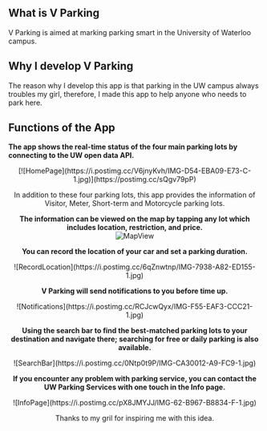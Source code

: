 
## What is V Parking

V Parking is aimed at marking parking smart in the University of Waterloo campus.

## Why I develop V Parking

The reason why I develop this app is that parking in the UW campus always troubles my girl, therefore, I made this app to help anyone who needs to park here.

## Functions of the App

**The app shows the real-time status of the four main parking lots by connecting to the UW open data API.**  
<div align=center>[![HomePage](https://i.postimg.cc/V6jnyKvh/IMG-D54-EBA09-E73-C-1.jpg)](https://postimg.cc/sQgv79pP)  

In addition to these four parking lots, this app provides the information of Visitor, Meter, Short-term and Motorcycle parking lots.

**The information can be viewed on the map by tapping any lot which includes location, restriction, and price.**  
![MapView](https://i.postimg.cc/CM9s26kK/IMG-37-B9-E3-A82631-1.jpg)  

**You can record the location of your car and set a parking duration.**  
<div align=center>![RecordLocation](https://i.postimg.cc/6qZnwtnp/IMG-7938-A82-ED155-1.jpg)  

**V Parking will send notifications to you before time up.**  
<div align=center>![Notifications](https://i.postimg.cc/RCJcwQyx/IMG-F55-EAF3-CCC21-1.jpg)  

**Using the search bar to find the best-matched parking lots to your destination and navigate there; searching for free or daily parking is also available.**  
<div align=center>![SearchBar](https://i.postimg.cc/0Ntp0t9P/IMG-CA30012-A9-FC9-1.jpg)  

**If you encounter any problem with parking service, you can contact the UW Parking Services with one touch in the Info page.**  
<div align=center>![InfoPage](https://i.postimg.cc/pX8JMYJJ/IMG-62-B967-B8834-F-1.jpg)  

Thanks to my gril for inspiring me with this idea.
